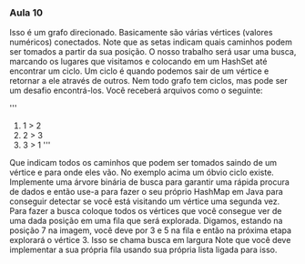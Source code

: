 ### Aula 10

Isso é um grafo direcionado. Basicamente são várias vértices (valores numéricos) conectados. Note que as setas indicam quais caminhos podem ser tomados a partir 
da sua posição. O nosso trabalho será usar uma busca, marcando os lugares que visitamos e colocando em um HashSet até encontrar um ciclo. Um ciclo é quando 
podemos sair de um vértice e retornar a ele através de outros. Nem todo grafo tem ciclos, mas pode ser um desafio encontrá-los. Você receberá arquivos como o 
seguinte:

'''
1) 1 > 2
2) 2 > 3
3) 3 > 1
'''

Que indicam todos os caminhos que podem ser tomados saindo de um vértice e para onde eles vão. No exemplo acima um óbvio ciclo existe. Implemente uma árvore 
binária de busca para garantir uma rápida procura de dados e então use-a para fazer o seu próprio HashMap em Java para conseguir detectar se você está visitando 
um vértice uma segunda vez.
Para fazer a busca coloque todos os vértices que você consegue ver de uma dada posição em uma fila que será explorada. Digamos, estando na posição 7 na 
imagem, você deve por 3 e 5 na fila e então na próxima etapa explorará o vértice 3. Isso se chama busca em largura Note que você deve implementar a sua própria 
fila usando sua própria lista ligada para isso.

